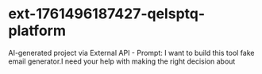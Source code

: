# ext-1761496187427-qelsptq-platform
AI-generated project via External API - Prompt: I want to build this tool fake email generator.I need your help with making the right decision about
